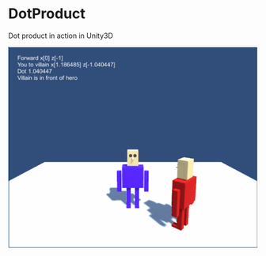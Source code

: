 # DotProduct
Dot product in action in Unity3D

![dot product](https://github.com/madeinouweland/DotProduct/blob/master/dotproduct.gif)

